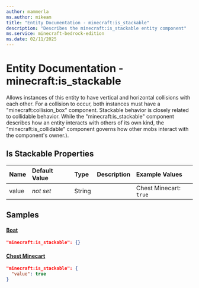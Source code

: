 ```yaml
---
author: mammerla
ms.author: mikeam
title: "Entity Documentation - minecraft:is_stackable"
description: "Describes the minecraft:is_stackable entity component"
ms.service: minecraft-bedrock-edition
ms.date: 02/11/2025 
---
```


# Entity Documentation - minecraft:is_stackable

Allows instances of this entity to have vertical and horizontal collisions with each other. For a collision to occur, both instances must have a "minecraft:collision_box" component.
Stackable behavior is closely related to collidable behavior. While the "minecraft:is_stackable" component describes how an entity interacts with others of its own kind, the "minecraft:is_collidable" component governs how other mobs interact with the component's owner.).


## Is Stackable Properties

|Name       |Default Value |Type |Description |Example Values |
|:----------|:-------------|:----|:-----------|:------------- |
| value | *not set* | String |  | Chest Minecart: `true` | 

## Samples

#### [Boat](https://github.com/Mojang/bedrock-samples/tree/preview/behavior_pack/entities/boat.json)


```json
"minecraft:is_stackable": {}
```

#### [Chest Minecart](https://github.com/Mojang/bedrock-samples/tree/preview/behavior_pack/entities/chest_minecart.json)


```json
"minecraft:is_stackable": {
  "value": true
}
```

